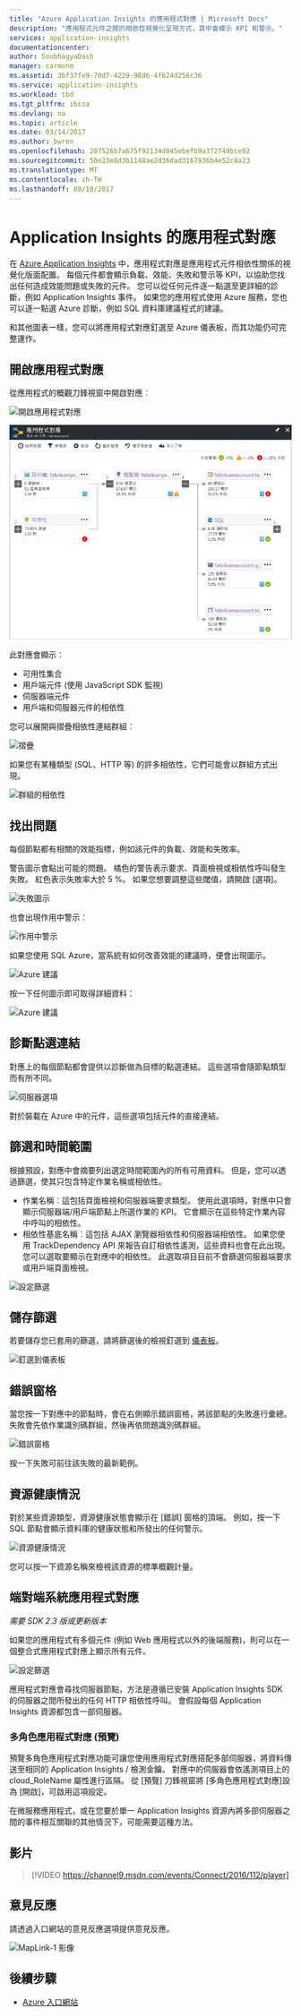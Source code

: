 ```yaml
---
title: "Azure Application Insights 的應用程式對應 | Microsoft Docs"
description: "應用程式元件之間的相依性視覺化呈現方式，其中會標示 KPI 和警示。"
services: application-insights
documentationcenter: 
author: SoubhagyaDash
manager: carmonm
ms.assetid: 3bf37fe9-70d7-4229-98d6-4f624d256c36
ms.service: application-insights
ms.workload: tbd
ms.tgt_pltfrm: ibiza
ms.devlang: na
ms.topic: article
ms.date: 03/14/2017
ms.author: bwren
ms.openlocfilehash: 207526b7a675f92134d045ebefb9a372749bce92
ms.sourcegitcommit: 50e23e8d3b1148ae2d36dad3167936b4e52c8a23
ms.translationtype: MT
ms.contentlocale: zh-TW
ms.lasthandoff: 08/18/2017
---
```

# <a name="application-map-in-application-insights"></a>Application Insights 的應用程式對應
在 [Azure Application Insights](app-insights-overview.md) 中，應用程式對應是應用程式元件相依性關係的視覺化版面配置。 每個元件都會顯示負載、效能、失敗和警示等 KPI，以協助您找出任何造成效能問題或失敗的元件。 您可以從任何元件逐一點選至更詳細的診斷，例如 Application Insights 事件。 如果您的應用程式使用 Azure 服務，您也可以逐一點選 Azure 診斷，例如 SQL 資料庫建議程式的建議。

和其他圖表一樣，您可以將應用程式對應釘選至 Azure 儀表板，而其功能仍可完整運作。 

## <a name="open-the-application-map"></a>開啟應用程式對應
從應用程式的概觀刀鋒視窗中開啟對應︰

![開啟應用程式對應](./media/app-insights-app-map/01.png)

![應用程式對應](./media/app-insights-app-map/02.png)

此對應會顯示︰

* 可用性集合
* 用戶端元件 (使用 JavaScript SDK 監視)
* 伺服器端元件
* 用戶端和伺服器元件的相依性

您可以展開與摺疊相依性連結群組︰

![摺疊](./media/app-insights-app-map/03.png)

如果您有某種類型 (SQL、HTTP 等) 的許多相依性，它們可能會以群組方式出現。 

![群組的相依性](./media/app-insights-app-map/03-2.png)

## <a name="spot-problems"></a>找出問題
每個節點都有相關的效能指標，例如該元件的負載、效能和失敗率。 

警告圖示會點出可能的問題。 橘色的警告表示要求、頁面檢視或相依性呼叫發生失敗。 紅色表示失敗率大於 5 %。 如果您想要調整這些閾值，請開啟 [選項]。

![失敗圖示](./media/app-insights-app-map/04.png)

也會出現作用中警示︰ 

![作用中警示](./media/app-insights-app-map/05.png)

如果您使用 SQL Azure，當系統有如何改善效能的建議時，便會出現圖示。 

![Azure 建議](./media/app-insights-app-map/06.png)

按一下任何圖示即可取得詳細資料：

![Azure 建議](./media/app-insights-app-map/07.png)

## <a name="diagnostic-click-through"></a>診斷點選連結
對應上的每個節點都會提供以診斷做為目標的點選連結。 這些選項會隨節點類型而有所不同。

![伺服器選項](./media/app-insights-app-map/09.png)

對於裝載在 Azure 中的元件，這些選項包括元件的直接連結。

## <a name="filters-and-time-range"></a>篩選和時間範圍
根據預設，對應中會摘要列出選定時間範圍內的所有可用資料。 但是，您可以透過篩選，使其只包含特定作業名稱或相依性。

* 作業名稱︰這包括頁面檢視和伺服器端要求類型。 使用此選項時，對應中只會顯示伺服器端/用戶端節點上所選作業的 KPI。 它會顯示在這些特定作業內容中呼叫的相依性。
* 相依性基底名稱︰這包括 AJAX 瀏覽器相依性和伺服器端相依性。 如果您使用 TrackDependency API 來報告自訂相依性遙測，這些資料也會在此出現。 您可以選取要顯示在對應中的相依性。 此選取項目目前不會篩選伺服器端要求或用戶端頁面檢視。

![設定篩選](./media/app-insights-app-map/11.png)

## <a name="save-filters"></a>儲存篩選
若要儲存您已套用的篩選，請將篩選後的檢視釘選到 [儀表板](app-insights-dashboards.md)。

![釘選到儀表板](./media/app-insights-app-map/12.png)

## <a name="error-pane"></a>錯誤窗格
當您按一下對應中的節點時，會在右側顯示錯誤窗格，將該節點的失敗進行彙總。 失敗會先依作業識別碼群組，然後再依問題識別碼群組。

![錯誤窗格](./media/app-insights-app-map/error-pane.png)

按一下失敗可前往該失敗的最新範例。

## <a name="resource-health"></a>資源健康情況
對於某些資源類型，資源健康狀態會顯示在 [錯誤] 窗格的頂端。 例如，按一下 SQL 節點會顯示資料庫的健康狀態和所發出的任何警示。

![資源健康情況](./media/app-insights-app-map/resource-health.png)

您可以按一下資源名稱來檢視該資源的標準概觀計量。

## <a name="end-to-end-system-app-maps"></a>端對端系統應用程式對應

*需要 SDK 2.3 版或更新版本*

如果您的應用程式有多個元件 (例如 Web 應用程式以外的後端服務)，則可以在一個整合式應用程式對應上顯示所有元件。

![設定篩選](./media/app-insights-app-map/multi-component-app-map.png)

應用程式對應會尋找伺服器節點，方法是遵循已安裝 Application Insights SDK 的伺服器之間所發出的任何 HTTP 相依性呼叫。 會假設每個 Application Insights 資源都包含一部伺服器。

### <a name="multi-role-app-map-preview"></a>多角色應用程式對應 (預覽)

預覽多角色應用程式對應功能可讓您使用應用程式對應搭配多部伺服器，將資料傳送至相同的 Application Insights  / 檢測金鑰。 對應中的伺服器會依遙測項目上的 cloud_RoleName 屬性進行區隔。 從 [預覽] 刀鋒視窗將 [多角色應用程式對應]設為 [開啟]，可啟用這項設定。

在微服務應用程式，或在您要於單一 Application Insights 資源內將多部伺服器之間的事件相互關聯的其他情況下，可能需要這種方法。

## <a name="video"></a>影片

> [!VIDEO https://channel9.msdn.com/events/Connect/2016/112/player] 

## <a name="feedback"></a>意見反應
請透過入口網站的意見反應選項提供意見反應。

![MapLink-1 影像](./media/app-insights-app-map/13.png)


## <a name="next-steps"></a>後續步驟

* [Azure 入口網站](https://portal.azure.com)
